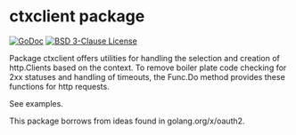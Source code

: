 # ctxclient package

[![GoDoc](https://img.shields.io/badge/godoc-reference-blue.svg)](https://godoc.org/github.com/jfcote87/ctxclient)
[![BSD 3-Clause License](https://img.shields.io/badge/license-bsd%203--clause-blue.svg)](https://github.com/jfcote87/ctxclient/blob/master/LICENSE)

Package ctxclient offers utilities for handling the
selection and creation of http.Clients based on
the context.  To remove boiler plate code checking
for 2xx statuses and handling of timeouts, the Func.Do
method provides these functions for http requests.

See examples.

This package borrows from ideas found in
golang.org/x/oauth2.
